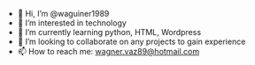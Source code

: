 - 👋 Hi, I’m @waguiner1989
- 👀 I’m interested in technology
- 🌱 I’m currently learning python, HTML, Wordpress
- 💞️ I’m looking to collaborate on any projects to gain experience
- 📫 How to reach me: wagner.vaz89@hotmail.com

<!---
waguiner1989/waguiner1989 is a ✨ special ✨ repository because its `README.md` (this file) appears on your GitHub profile.
You can click the Preview link to take a look at your changes.
--->
